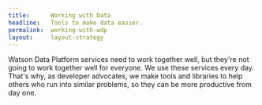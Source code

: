 ```yaml
---
title:      Working with Data
headline:   Tools to make data easier.
permalink:  working-with-wdp
layout:     layout-strategy
---
```


Watson Data Platform services need to work together well, but they're not going to work together well for everyone. We use these services every day. That's why, as developer advocates, we make tools and libraries to help others who run into similar problems, so they can be more productive from day one.